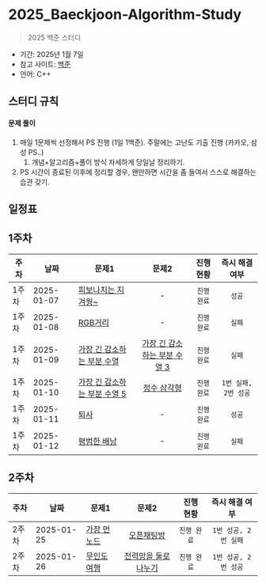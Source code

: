 # 2025_Baeckjoon-Algorithm-Study
> 2025 백준 스터디

- 기간: 2025년 1월 7일
- 참고 사이트: [백준](https://www.acmicpc.net/)
- 언어: C++

## 스터디 규칙 

#### 문제 풀이

1. 매일 1문제씩 선정해서 PS 진행 (1일 1백준). 주말에는 고난도 기출 진행 (카카오, 삼성 PS..)
   1. 개념+알고리즘+풀이 방식 자세하게 당일날 정리하기. 
2. PS 시간이 종료된 이후에 정리할 경우, 왠만하면 시간을 좀 들여서 스스로 해결하는 습관 갖기.

  
## 일정표

<h2>1주차</h2>

| 주차 | 날짜 | 문제1 | 문제2 | 진행 현황 | 즉시 해결 여부 |
| ---- | ------ | ---- | :-------------: | :-------------: | :-------------: |
| 1주차 | 2025-01-07 | [피보나치는 지겨웡~](https://www.acmicpc.net/problem/17175) | - | `진행 완료` |  `성공` |
| 1주차 | 2025-01-08 | [RGB거리](https://www.acmicpc.net/problem/17175) | - | `진행 완료` |  `실패` |
| 1주차 | 2025-01-09 | [가장 긴 감소하는 부분 수열 ](https://www.acmicpc.net/problem/11722) | [가장 긴 감소하는 부분 수열 3 ](https://www.acmicpc.net/problem/12738) | `진행 완료` |  `실패` |
| 1주차 | 2025-01-10 | [가장 긴 감소하는 부분 수열 5 ](https://www.acmicpc.net/problem/14003) | [정수 삼각형 ](https://www.acmicpc.net/problem/1932) | `진행 완료` |  `1번 실패, 2번 성공` |
| 1주차 | 2025-01-11 | [퇴사](https://www.acmicpc.net/problem/14501) | - | `진행 완료` |  `성공` |
| 1주차 | 2025-01-12 | [평범한 배낭](https://www.acmicpc.net/problem/12865) | - | `진행 완료` |  `실패` |

<h2>2주차</h2>

| 주차 | 날짜 | 문제1 | 문제2 | 진행 현황 | 즉시 해결 여부 |
| ---- | ------ | ---- | :-------------: | :-------------: | :-------------: |
| 2주차 | 2025-01-25 | [가장 먼 노드](https://school.programmers.co.kr/learn/courses/30/lessons/49189) | [오픈채팅방](https://school.programmers.co.kr/learn/courses/30/lessons/42888) | `진행 완료` |  `1번 성공, 2번 실패` |
| 2주차 | 2025-01-26 | [무인도 여행](https://school.programmers.co.kr/learn/courses/30/lessons/154540) | [전력망을 둘로 나누기](https://school.programmers.co.kr/learn/courses/30/lessons/86971) | `진행 완료` |  `1번 성공, 2번 성공` |
